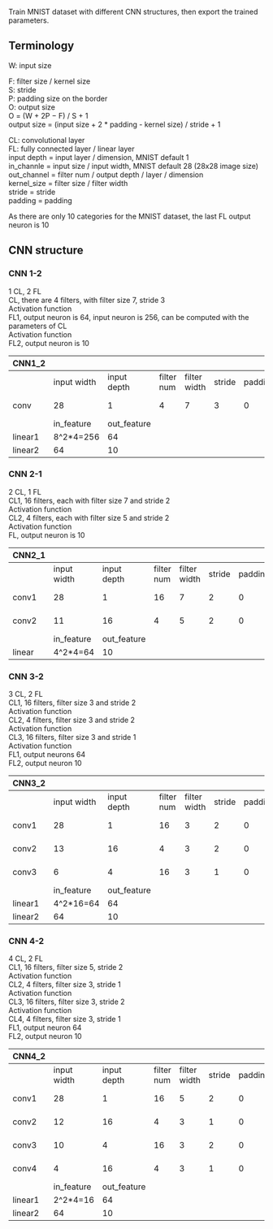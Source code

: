 Train MNIST dataset with different CNN structures, then export the trained parameters.

## Terminology
W: input size

F: filter size / kernel size  
S: stride  
P: padding size on the border  
O: output size  
O = (W + 2P − F) / S + 1  
output size = (input size + 2 * padding - kernel size) / stride + 1  

CL: convolutional layer  
FL: fully connected layer / linear layer  
input depth = input layer / dimension, MNIST default 1  
in_channle = input size / input width, MNIST default 28 (28x28 image size)  
out_channel = filter num / output depth / layer / dimension  
kernel_size = filter size / filter width  
stride = stride  
padding = padding  

As there are only 10 categories for the MNIST dataset, the last FL output neuron is 10

## CNN structure
### CNN 1-2
1 CL, 2 FL  
CL, there are 4 filters, with filter size 7, stride 3  
Activation function  
FL1, output neuron is 64, input neuron is 256, can be computed with the parameters of CL  
Activation function  
FL2, output neuron is 10  

| CNN1_2  |             |             |            |              |        |         |                         |
|---------|-------------|-------------|------------|--------------|--------|---------|-------------------------|
|         | input width | input depth | filter num | filter width | stride | padding | output width            |
| conv    | 28          | 1           | 4          | 7            | 3      | 0       | floor[(28+2*0-7)/3]+1=8 |
|         | in_feature  | out_feature |            |              |        |         |                         |
| linear1 | 8^2*4=256   | 64          |            |              |        |         |                         |
| linear2 | 64          | 10          |            |              |        |         |                         |

### CNN 2-1
2 CL, 1 FL  
CL1, 16 filters, each with filter size 7 and stride 2  
Activation function  
CL2, 4 filters, each with filter size 5 and stride 2  
Activation function  
FL, output neuron is 10  

| CNN2_1 |             |             |            |              |        |         |                          |
|--------|-------------|-------------|------------|--------------|--------|---------|--------------------------|
|        | input width | input depth | filter num | filter width | stride | padding | output width             |
| conv1  | 28          | 1           | 16         | 7            | 2      | 0       | floor[(28+2*0-7)/2]+1=11 |
| conv2  | 11          | 16          | 4          | 5            | 2      | 0       | floor[(11+2*0-5)/2]+1=4  |
|        | in_feature  | out_feature |            |              |        |         |                          |
| linear | 4^2*4=64    | 10          |            |              |        |         |                          |

### CNN 3-2
3 CL, 2 FL  
CL1, 16 filters, filter size 3 and stride 2  
Activation function  
CL2, 4 filters, filter size 3 and stride 2  
Activation function  
CL3, 16 filters, filter size 3 and stride 1  
Activation function  
FL1, output neurons 64  
FL2, output neuron 10  

| CNN3_2  |             |             |            |              |        |         |                          |
|---------|-------------|-------------|------------|--------------|--------|---------|--------------------------|
|         | input width | input depth | filter num | filter width | stride | padding | output width             |
| conv1   | 28          | 1           | 16         | 3            | 2      | 0       | floor[(28+2*0-3)/2]+1=13 |
| conv2   | 13          | 16          | 4          | 3            | 2      | 0       | floor[(13+2*0-3)/2]+1=6  |
| conv3   | 6           | 4           | 16         | 3            | 1      | 0       | floor[(6+2*0-3)/1]+1=4   |
|         | in_feature  | out_feature |            |              |        |         |                          |
| linear1 | 4^2*16=64   | 64          |            |              |        |         |                          |
| linear2 | 64          | 10          |            |              |        |         |                          |


### CNN 4-2
4 CL, 2 FL  
CL1, 16 filters, filter size 5, stride 2  
Activation function  
CL2, 4 filters, filter size 3, stride 1  
Activation function  
CL3, 16 filters, filter size 3, stride 2  
Activation function  
CL4, 4 filters, filter size 3, stride 1  
FL1, output neuron 64  
FL2, output neuron 10  

| CNN4_2  |             |             |            |              |        |         |                          |
|---------|-------------|-------------|------------|--------------|--------|---------|--------------------------|
|         | input width | input depth | filter num | filter width | stride | padding | output width             |
| conv1   | 28          | 1           | 16         | 5            | 2      | 0       | floor[(28+2*0-5)/2]+1=12 |
| conv2   | 12          | 16          | 4          | 3            | 1      | 0       | floor[(12+2*0-3)/1]+1=10 |
| conv3   | 10          | 4           | 16         | 3            | 2      | 0       | floor[(10+2*0-3)/2]+1=4  |
| conv4   | 4           | 16          | 4          | 3            | 1      | 0       | floor[(4+2*0-3)/1]+1=2   |
|         | in_feature  | out_feature |            |              |        |         |                          |
| linear1 | 2^2*4=16    | 64          |            |              |        |         |                          |
| linear2 | 64          | 10          |            |              |        |         |                          |
